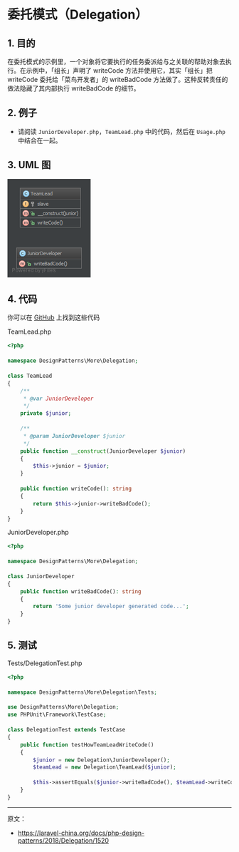 # 委托模式（Delegation）

## 1. 目的

在委托模式的示例里，一个对象将它要执行的任务委派给与之关联的帮助对象去执行。在示例中，「组长」声明了 writeCode 方法并使用它，其实「组长」把 writeCode 委托给「菜鸟开发者」的 writeBadCode 方法做了。这种反转责任的做法隐藏了其内部执行 writeBadCode 的细节。

## 2. 例子

- 请阅读 `JuniorDeveloper.php`，`TeamLead.php` 中的代码，然后在 `Usage.php` 中结合在一起。

## 3. UML 图

![](assets/Delegation.png)

## 4. 代码

你可以在 [GitHub](https://github.com/domnikl/DesignPatternsPHP/tree/master/More/Delegation) 上找到这些代码

TeamLead.php

```php
<?php

namespace DesignPatterns\More\Delegation;

class TeamLead
{
    /**
     * @var JuniorDeveloper
     */
    private $junior;

    /**
     * @param JuniorDeveloper $junior
     */
    public function __construct(JuniorDeveloper $junior)
    {
        $this->junior = $junior;
    }

    public function writeCode(): string
    {
        return $this->junior->writeBadCode();
    }
}
```

JuniorDeveloper.php

```php
<?php

namespace DesignPatterns\More\Delegation;

class JuniorDeveloper
{
    public function writeBadCode(): string
    {
        return 'Some junior developer generated code...';
    }
}
```

## 5. 测试

Tests/DelegationTest.php

```php
<?php

namespace DesignPatterns\More\Delegation\Tests;

use DesignPatterns\More\Delegation;
use PHPUnit\Framework\TestCase;

class DelegationTest extends TestCase
{
    public function testHowTeamLeadWriteCode()
    {
        $junior = new Delegation\JuniorDeveloper();
        $teamLead = new Delegation\TeamLead($junior);

        $this->assertEquals($junior->writeBadCode(), $teamLead->writeCode());
    }
}
```

----

原文：

- https://laravel-china.org/docs/php-design-patterns/2018/Delegation/1520